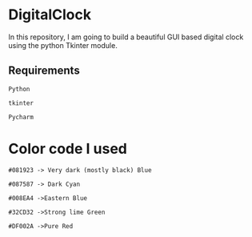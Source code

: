 # DigitalClock

In this repository, I am going to build a beautiful GUI based digital clock using the python Tkinter module.

## Requirements 
    
    Python
    
    tkinter
    
    Pycharm

# Color code I used
    
    #081923 -> Very dark (mostly black) Blue
    
    #087587 -> Dark Cyan
    
    #008EA4 ->Eastern Blue
    
    #32CD32 ->Strong lime Green
    
    #DF002A ->Pure Red
    
      
